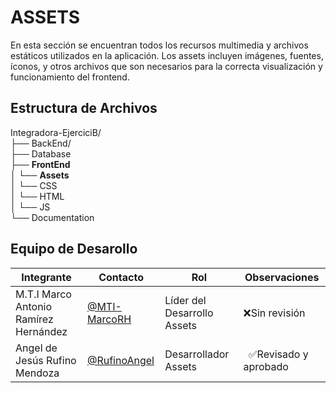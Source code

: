 # ASSETS


En esta sección se encuentran todos los recursos multimedia y archivos estáticos utilizados en la aplicación. Los assets incluyen imágenes, fuentes, íconos, y otros archivos que son necesarios para la correcta visualización y funcionamiento del frontend.

## Estructura de Archivos
Integradora-EjerciciB/<br>
├── BackEnd/<br>
├── Database<br>
├── <b>FrontEnd</b> <br>
│ └── <b>Assets</b><br>
│ └── CSS <br>
│ └── HTML <br>
│ └── JS <br>
└── Documentation <br>


## Equipo de Desarollo
| Integrante | Contacto | Rol | Observaciones |
|-------------|--------|----------|---------------|
|M.T.I Marco Antonio Ramírez Hernández |[@MTI-MarcoRH](https://github.com/MTI-MarcoRH)| Líder del Desarrollo Assets |❌Sin revisión|
|  Angel de Jesús Rufino Mendoza   |  [@RufinoAngel](https://github.com/RufinoAngel)      | Desarrollador Assets     |  ✅Revisado y aprobado  |

